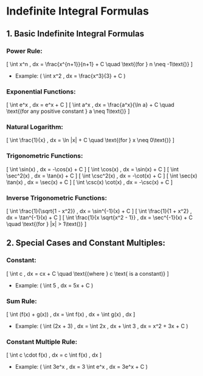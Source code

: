 
# Indefinite Integral Formulas

## 1. Basic Indefinite Integral Formulas

### Power Rule:
\[
\int x^n \, dx = \frac{x^{n+1}}{n+1} + C \quad \text{(for } n \neq -1\text{)}
\]
- Example: \( \int x^2 \, dx = \frac{x^3}{3} + C \)

### Exponential Functions:
\[
\int e^x \, dx = e^x + C
\]
\[
\int a^x \, dx = \frac{a^x}{\ln a} + C \quad \text{(for any positive constant } a \neq 1\text{)}
\]

### Natural Logarithm:
\[
\int \frac{1}{x} \, dx = \ln |x| + C \quad \text{(for } x \neq 0\text{)}
\]

### Trigonometric Functions:
\[
\int \sin(x) \, dx = -\cos(x) + C
\]
\[
\int \cos(x) \, dx = \sin(x) + C
\]
\[
\int \sec^2(x) \, dx = \tan(x) + C
\]
\[
\int \csc^2(x) \, dx = -\cot(x) + C
\]
\[
\int \sec(x) \tan(x) \, dx = \sec(x) + C
\]
\[
\int \csc(x) \cot(x) \, dx = -\csc(x) + C
\]

### Inverse Trigonometric Functions:
\[
\int \frac{1}{\sqrt{1 - x^2}} \, dx = \sin^{-1}(x) + C
\]
\[
\int \frac{1}{1 + x^2} \, dx = \tan^{-1}(x) + C
\]
\[
\int \frac{1}{x \sqrt{x^2 - 1}} \, dx = \sec^{-1}(x) + C \quad \text{(for } |x| > 1\text{)}
\]

## 2. Special Cases and Constant Multiples:

### Constant:
\[
\int c \, dx = cx + C \quad \text{(where } c \text{ is a constant)}
\]
- Example: \( \int 5 \, dx = 5x + C \)

### Sum Rule:
\[
\int (f(x) + g(x)) \, dx = \int f(x) \, dx + \int g(x) \, dx
\]
- Example: \( \int (2x + 3) \, dx = \int 2x \, dx + \int 3 \, dx = x^2 + 3x + C \)

### Constant Multiple Rule:
\[
\int c \cdot f(x) \, dx = c \int f(x) \, dx
\]
- Example: \( \int 3e^x \, dx = 3 \int e^x \, dx = 3e^x + C \)
